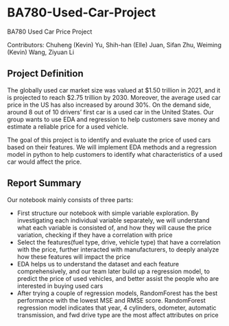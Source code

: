 # BA780-Used-Car-Project
BA780 Used Car Price Project

Contributors: Chuheng (Kevin) Yu, Shih-han (Elle) Juan, Sifan Zhu, Weiming (Kevin) Wang, Ziyuan Li


## Project Definition
The globally used car market size was valued at $1.50 trillion in 2021, and it is projected to reach \$2.75 trillion by 2030. Moreover, the average used car price in the US has also increased by around 30%. On the demand side, around 8 out of 10 drivers’ first car is a used car in the United States. Our group wants to use EDA and regression to help customers save money and estimate a reliable price for a used vehicle. 

The goal of this project is to identify and evaluate the price of used cars based on their features. We will implement EDA methods and a regression model in python to help customers to identify what characteristics of a used car would affect the price.


## Report Summary
Our notebook mainly consists of three parts:

- First structure our notebook with simple variable exploration. By investigating each individual variable separately, we will understand what each variable is consisted of, and how they will cause the price variation, checking if they have a correlation with price
- Select the features(fuel type, drive, vehicle type) that have a correlation with the price, further interacted with manufacturers, to deeply analyze how these features will impact the price
- EDA helps us to understand the dataset and each feature comprehensively, and our team later build up a regression model, to predict the price of used vehicles, and better assist the people who are interested in buying used cars
- After trying a couple of regression models, RandomForest has the best performance with the lowest MSE and RMSE score. RandomForest regression model indicates that year, 4 cylinders, odometer, automatic transmission, and fwd drive type are the most affect attributes on price

